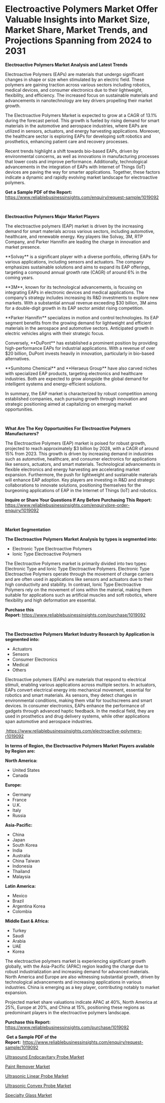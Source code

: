 <p><h1>Electroactive Polymers Market Offer Valuable Insights into Market Size, Market Share, Market Trends, and Projections Spanning from 2024 to 2031</h1></p><p><strong>Electroactive Polymers Market Analysis and Latest Trends</strong></p>
<p><p>Electroactive Polymers (EAPs) are materials that undergo significant changes in shape or size when stimulated by an electric field. These polymers are gaining traction across various sectors including robotics, medical devices, and consumer electronics due to their lightweight, flexibility, and efficiency. The increased focus on sustainable materials and advancements in nanotechnology are key drivers propelling their market growth. </p><p>The Electroactive Polymers Market is expected to grow at a CAGR of 13.1% during the forecast period. This growth is fueled by rising demand for smart materials in the automotive and aerospace industries, where EAPs are utilized in sensors, actuators, and energy harvesting applications. Moreover, the healthcare sector is exploring EAPs for developing soft robotics and prosthetics, enhancing patient care and recovery processes. </p><p>Recent trends highlight a shift towards bio-based EAPs, driven by environmental concerns, as well as innovations in manufacturing processes that lower costs and improve performance. Additionally, technological advancements in the integration of EAPs with Internet of Things (IoT) devices are paving the way for smarter applications. Together, these factors indicate a dynamic and rapidly evolving market landscape for electroactive polymers.</p></p>
<p><strong>Get a Sample PDF of the Report:&nbsp;</strong> <a href="https://www.reliablebusinessinsights.com/enquiry/request-sample/1019092?utm_campaign=41&utm_medium=2&utm_source=Github&utm_content=ia&utm_term=09112024&utm_id=electroactive-polymers">https://www.reliablebusinessinsights.com/enquiry/request-sample/1019092</a></p>
<p>&nbsp;</p>
<p><strong>Electroactive Polymers Major Market Players</strong></p>
<p><p>The electroactive polymers (EAP) market is driven by the increasing demand for smart materials across various sectors, including automotive, healthcare, and renewable energy. Key players like Solvay, 3M, RTP Company, and Parker Hannifin are leading the charge in innovation and market presence.</p><p>**Solvay** is a significant player with a diverse portfolio, offering EAPs for various applications, including sensors and actuators. The company emphasizes sustainable solutions and aims to expand its EAP offerings, targeting a compound annual growth rate (CAGR) of around 6% in the coming years.</p><p>**3M**, known for its technological advancements, is focusing on integrating EAPs in electronic devices and medical applications. The company’s strategy includes increasing its R&D investments to explore new markets. With a substantial annual revenue exceeding $30 billion, 3M aims for a double-digit growth in its EAP sector amidst rising competition.</p><p>**Parker Hannifin** specializes in motion and control technologies. Its EAP segment benefits from the growing demand for lightweight and efficient materials in the aerospace and automotive sectors. Anticipated growth in electric vehicles aligns with their strategic focus.</p><p>Conversely, **DuPont** has established a prominent position by providing high-performance EAPs for industrial applications. With a revenue of over $20 billion, DuPont invests heavily in innovation, particularly in bio-based alternatives.</p><p>**Sumitomo Chemical** and **Heraeus Group** have also carved niches with specialized EAP products, targeting electronics and healthcare industries. Both are expected to grow alongside the global demand for intelligent systems and energy-efficient solutions.</p><p>In summary, the EAP market is characterized by robust competition among established companies, each pursuing growth through innovation and strategic positioning aimed at capitalizing on emerging market opportunities.</p></p>
<p>&nbsp;</p>
<p><strong>What Are The Key Opportunities For Electroactive Polymers Manufacturers?</strong></p>
<p><p>The Electroactive Polymers (EAP) market is poised for robust growth, projected to reach approximately $3 billion by 2028, with a CAGR of around 15% from 2023. This growth is driven by increasing demand in industries such as automotive, healthcare, and consumer electronics for applications like sensors, actuators, and smart materials. Technological advancements in flexible electronics and energy harvesting are accelerating market expansion. Furthermore, the push for lightweight and sustainable materials will enhance EAP adoption. Key players are investing in R&D and strategic collaborations to innovate solutions, positioning themselves for the burgeoning applications of EAP in the Internet of Things (IoT) and robotics.</p></p>
<p><strong>Inquire or Share Your Questions If Any Before Purchasing This Report:</strong> <a href="https://www.reliablebusinessinsights.com/enquiry/pre-order-enquiry/1019092?utm_campaign=41&utm_medium=2&utm_source=Github&utm_content=ia&utm_term=09112024&utm_id=electroactive-polymers">https://www.reliablebusinessinsights.com/enquiry/pre-order-enquiry/1019092</a></p>
<p>&nbsp;</p>
<p><strong>Market Segmentation</strong></p>
<p><strong>The Electroactive Polymers Market Analysis by types is segmented into:</strong></p>
<p><ul><li>Electronic Type Electroactive Polymers</li><li>Ionic Type Electroactive Polymers</li></ul></p>
<p><p>The Electroactive Polymers market is primarily divided into two types: Electronic Type and Ionic Type Electroactive Polymers. Electronic Type Electroactive Polymers operate through the movement of charge carriers and are often used in applications like sensors and actuators due to their high conductivity and stability. In contrast, Ionic Type Electroactive Polymers rely on the movement of ions within the material, making them suitable for applications such as artificial muscles and soft robotics, where flexibility and high deformation are essential.</p></p>
<p><strong>Purchase this Report:&nbsp;</strong><a href="https://www.reliablebusinessinsights.com/purchase/1019092?utm_campaign=41&utm_medium=2&utm_source=Github&utm_content=ia&utm_term=09112024&utm_id=electroactive-polymers">https://www.reliablebusinessinsights.com/purchase/1019092</a></p>
<p>&nbsp;</p>
<p><strong>The Electroactive Polymers Market Industry Research by Application is segmented into:</strong></p>
<p><ul><li>Actuators</li><li>Sensors</li><li>Consumer Electronics</li><li>Medical</li><li>Others</li></ul></p>
<p><p>Electroactive polymers (EAPs) are materials that respond to electrical stimuli, enabling various applications across multiple sectors. In actuators, EAPs convert electrical energy into mechanical movement, essential for robotics and smart materials. As sensors, they detect changes in environmental conditions, making them vital for touchscreens and smart devices. In consumer electronics, EAPs enhance the performance of gadgets through advanced haptic feedback. In the medical field, they are used in prosthetics and drug delivery systems, while other applications span automotive and aerospace industries.</p></p>
<p><a href="https://www.reliablebusinessinsights.com/electroactive-polymers-r1019092?utm_campaign=41&utm_medium=2&utm_source=Github&utm_content=ia&utm_term=09112024&utm_id=electroactive-polymers">&nbsp;https://www.reliablebusinessinsights.com/electroactive-polymers-r1019092</a></p>
<p><strong>In terms of Region, the Electroactive Polymers Market Players available by Region are:</strong></p>
<p>
    <p> <strong> North America: </strong>
        <ul>
            <li>United States</li>
            <li>Canada</li>
        </ul>
        </p> 
    <p> <strong> Europe: </strong>
        <ul>
            <li>Germany</li>
            <li>France</li>
            <li>U.K.</li>
            <li>Italy</li>
            <li>Russia</li>
        </ul>
        </p> 
    <p> <strong> Asia-Pacific: </strong>
        <ul>
            <li>China</li>
            <li>Japan</li>
            <li>South Korea</li>
            <li>India</li>
            <li>Australia</li>
            <li>China Taiwan</li>
            <li>Indonesia</li>
            <li>Thailand</li>
            <li>Malaysia</li>
        </ul>
        </p> 
    <p> <strong> Latin America: </strong>
        <ul>
            <li>Mexico</li>
            <li>Brazil</li>
            <li>Argentina Korea</li>
            <li>Colombia</li>
        </ul>
        </p> 
    <p> <strong> Middle East & Africa: </strong>
        <ul>
            <li>Turkey</li>
            <li>Saudi</li>
            <li>Arabia</li>
            <li>UAE</li>
            <li>Korea</li>
        </ul>
    </p>
    </p>
<p><p>The electroactive polymers market is experiencing significant growth globally, with the Asia-Pacific (APAC) region leading the charge due to robust industrialization and increasing demand for advanced materials. North America and Europe are also witnessing substantial growth, driven by technological advancements and increasing applications in various industries. China is emerging as a key player, contributing notably to market expansion. </p><p>Projected market share valuations indicate APAC at 40%, North America at 25%, Europe at 20%, and China at 15%, positioning these regions as predominant players in the electroactive polymers landscape.</p></p>
<p><strong>Purchase this Report: </strong><a href="https://www.reliablebusinessinsights.com/purchase/1019092?utm_campaign=41&utm_medium=2&utm_source=Github&utm_content=ia&utm_term=09112024&utm_id=electroactive-polymers">https://www.reliablebusinessinsights.com/purchase/1019092</a></p>
<p>&nbsp;<strong>Get a Sample PDF of the Report:&nbsp;&nbsp;</strong><a href="https://www.reliablebusinessinsights.com/enquiry/request-sample/1019092?utm_campaign=41&utm_medium=2&utm_source=Github&utm_content=ia&utm_term=09112024&utm_id=electroactive-polymers">https://www.reliablebusinessinsights.com/enquiry/request-sample/1019092</a></p>
<p><strong></strong></p>
<p><p><a href="https://issuu.com/reportprime-2/docs/ultrasound-endocavitary-probe-marke_71f8de7e3fa352?utm_campaign=41&utm_medium=2&utm_source=Github&utm_content=ia&utm_term=09112024&utm_id=electroactive-polymers">Ultrasound Endocavitary Probe Market</a></p><p><a href="https://github.com/WayneGriffin411/Market-Research-Report-List-1/blob/main/paint-remover-market.md?utm_campaign=41&utm_medium=2&utm_source=Github&utm_content=ia&utm_term=09112024&utm_id=electroactive-polymers">Paint Remover Market</a></p><p><a href="https://issuu.com/reportprime-2/docs/ultrasonic-linear-probe-market-size_819053e0703c85?utm_campaign=41&utm_medium=2&utm_source=Github&utm_content=ia&utm_term=09112024&utm_id=electroactive-polymers">Ultrasonic Linear Probe Market</a></p><p><a href="https://issuu.com/reportprime-2/docs/ultrasonic-convex-probe-market-size_6487bc0f775b36?utm_campaign=41&utm_medium=2&utm_source=Github&utm_content=ia&utm_term=09112024&utm_id=electroactive-polymers">Ultrasonic Convex Probe Market</a></p><p><a href="https://github.com/maximinauago/Market-Research-Report-List-1/blob/main/specialty-glass-market.md?utm_campaign=41&utm_medium=2&utm_source=Github&utm_content=ia&utm_term=09112024&utm_id=electroactive-polymers">Specialty Glass Market</a></p></p>
